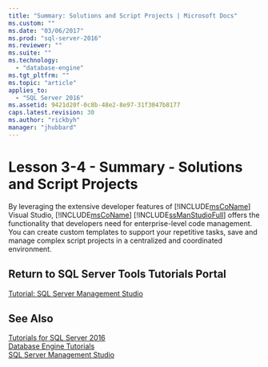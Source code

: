 ```yaml
---
title: "Summary: Solutions and Script Projects | Microsoft Docs"
ms.custom: ""
ms.date: "03/06/2017"
ms.prod: "sql-server-2016"
ms.reviewer: ""
ms.suite: ""
ms.technology: 
  - "database-engine"
ms.tgt_pltfrm: ""
ms.topic: "article"
applies_to: 
  - "SQL Server 2016"
ms.assetid: 9421d20f-0c8b-48e2-8e97-31f3047b8177
caps.latest.revision: 30
ms.author: "rickbyh"
manager: "jhubbard"
---
```

# Lesson 3-4 - Summary - Solutions and Script Projects
By leveraging the extensive developer features of [!INCLUDE[msCoName](../../../advanced-analytics/r-services/tutorials/includes/msconame-md.md)] Visual Studio, [!INCLUDE[msCoName](../../../advanced-analytics/r-services/tutorials/includes/msconame-md.md)] [!INCLUDE[ssManStudioFull](../../../advanced-analytics/r-services/includes/ssmanstudiofull-md.md)] offers the functionality that developers need for enterprise-level code management. You can create custom templates to support your repetitive tasks, save and manage complex script projects in a centralized and coordinated environment.  
  
## Return to SQL Server Tools Tutorials Portal  
[Tutorial: SQL Server Management Studio](../../../tools/sql-server-management-studio/tutorials/tutorial-sql-server-management-studio.md)  
  
## See Also  
[Tutorials for SQL Server 2016](../../../tutorials/tutorials-for-sql-server-2016.md)  
[Database Engine Tutorials](../../../relational-databases/tutorials/database-engine-tutorials.md)  
[SQL Server Management Studio](http://msdn.microsoft.com/library/66a6b7b1-de6a-4161-82bd-98ded486947b)  
  
  
  
